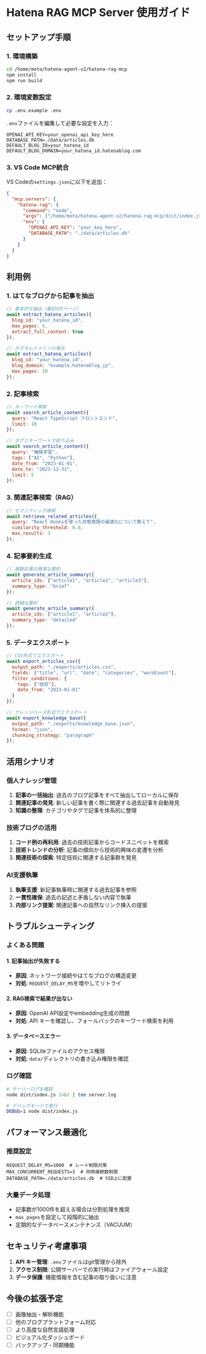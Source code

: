# Hatena RAG MCP Server 使用ガイド

## セットアップ手順

### 1. 環境構築

```bash
cd /home/moto/hatena-agent-v2/hatena-rag-mcp
npm install
npm run build
```

### 2. 環境変数設定

```bash
cp .env.example .env
```

`.env`ファイルを編集して必要な設定を入力：

```env
OPENAI_API_KEY=your_openai_api_key_here
DATABASE_PATH=./data/articles.db
DEFAULT_BLOG_ID=your_hatena_id
DEFAULT_BLOG_DOMAIN=your_hatena_id.hatenablog.com
```

### 3. VS Code MCP統合

VS Codeの`settings.json`に以下を追加：

```json
{
  "mcp.servers": {
    "hatena-rag": {
      "command": "node",
      "args": ["/home/moto/hatena-agent-v2/hatena-rag-mcp/dist/index.js"],
      "env": {
        "OPENAI_API_KEY": "your_key_here",
        "DATABASE_PATH": "./data/articles.db"
      }
    }
  }
}
```

## 利用例

### 1. はてなブログから記事を抽出

```javascript
// 基本的な抽出（最初の5ページ）
await extract_hatena_articles({
  blog_id: "your_hatena_id",
  max_pages: 5,
  extract_full_content: true
});

// カスタムドメインの場合
await extract_hatena_articles({
  blog_id: "your_hatena_id", 
  blog_domain: "example.hatenablog.jp",
  max_pages: 10
});
```

### 2. 記事検索

```javascript
// キーワード検索
await search_article_content({
  query: "React TypeScript フロントエンド",
  limit: 10
});

// タグとキーワードで絞り込み
await search_article_content({
  query: "機械学習",
  tags: ["AI", "Python"],
  date_from: "2023-01-01",
  date_to: "2023-12-31",
  limit: 5
});
```

### 3. 関連記事検索（RAG）

```javascript
// セマンティック検索
await retrieve_related_articles({
  query: "React Hooksを使った状態管理の最適化について教えて",
  similarity_threshold: 0.8,
  max_results: 3
});
```

### 4. 記事要約生成

```javascript
// 複数記事の簡潔な要約
await generate_article_summary({
  article_ids: ["article1", "article2", "article3"],
  summary_type: "brief"
});

// 詳細な要約
await generate_article_summary({
  article_ids: ["article1", "article2"],
  summary_type: "detailed"
});
```

### 5. データエクスポート

```javascript
// CSV形式でエクスポート
await export_articles_csv({
  output_path: "./exports/articles.csv",
  fields: ["title", "url", "date", "categories", "wordCount"],
  filter_conditions: {
    tags: ["技術"],
    date_from: "2023-01-01"
  }
});

// ナレッジベース形式でエクスポート
await export_knowledge_base({
  output_path: "./exports/knowledge_base.json",
  format: "json",
  chunking_strategy: "paragraph"
});
```

## 活用シナリオ

### 個人ナレッジ管理

1. **記事の一括抽出**: 過去のブログ記事をすべて抽出してローカルに保存
2. **関連記事の発見**: 新しい記事を書く際に関連する過去記事を自動発見
3. **知識の整理**: カテゴリやタグで記事を体系的に整理

### 技術ブログの活用

1. **コード例の再利用**: 過去の技術記事からコードスニペットを検索
2. **技術トレンドの分析**: 記事の傾向から技術的興味の変遷を分析
3. **関連技術の探索**: 特定技術に関連する記事群を発見

### AI支援執筆

1. **執筆支援**: 新記事執筆時に関連する過去記事を参照
2. **一貫性確保**: 過去の記述と矛盾しない内容で執筆
3. **内部リンク提案**: 関連記事への自然なリンク挿入の提案

## トラブルシューティング

### よくある問題

#### 1. 記事抽出が失敗する

- **原因**: ネットワーク接続やはてなブログの構造変更
- **対処**: `REQUEST_DELAY_MS`を増やしてリトライ

#### 2. RAG検索で結果が出ない

- **原因**: OpenAI API設定やembedding生成の問題
- **対処**: API キーを確認し、フォールバックのキーワード検索を利用

#### 3. データベースエラー

- **原因**: SQLiteファイルのアクセス権限
- **対処**: `data/`ディレクトリの書き込み権限を確認

### ログ確認

```bash
# サーバーログを確認
node dist/index.js 2>&1 | tee server.log

# デバッグモードで実行
DEBUG=1 node dist/index.js
```

## パフォーマンス最適化

### 推奨設定

```env
REQUEST_DELAY_MS=1000  # レート制限対策
MAX_CONCURRENT_REQUESTS=3  # 同時接続数制限
DATABASE_PATH=./data/articles.db  # SSD上に配置
```

### 大量データ処理

- 記事数が1000件を超える場合は分割処理を推奨
- `max_pages`を設定して段階的に抽出
- 定期的なデータベースメンテナンス（VACUUM）

## セキュリティ考慮事項

1. **API キー管理**: `.env`ファイルはgit管理から除外
2. **アクセス制限**: 公開サーバーでの実行時はファイアウォール設定
3. **データ保護**: 機密情報を含む記事の取り扱いに注意

## 今後の拡張予定

- [ ] 画像抽出・解析機能
- [ ] 他のブログプラットフォーム対応
- [ ] より高度な自然言語処理
- [ ] ビジュアル化ダッシュボード
- [ ] バックアップ・同期機能
